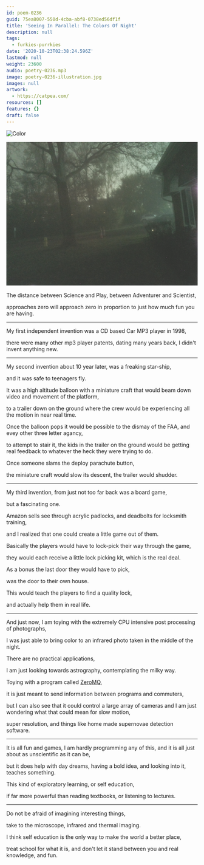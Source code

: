 ```yaml
---
id: poem-0236
guid: 75ea8007-550d-4cba-abf8-0738ed56df1f
title: 'Seeing In Parallel: The Colors Of Night'
description: null
tags:
  - furkies-purrkies
date: '2020-10-23T02:38:24.596Z'
lastmod: null
weight: 23600
audio: poetry-0236.mp3
image: poetry-0236-illustration.jpg
images: null
artwork:
  - https://catpea.com/
resources: []
features: {}
draft: false
---
```


![Color](files/poetry-0236-color.jpg)

![IR](files/poetry-0236-ir.jpg)

The distance between Science and Play, between Adventurer and Scientist,

approaches zero will approach zero in proportion to just how much fun you are having.

---

My first independent invention was a CD based Car MP3 player in 1998,

there were many other mp3 player patents, dating many years back, I didn't invent anything new.

---

My second invention about 10 year later, was a freaking star-ship,

and it was safe to teenagers fly.

It was a high altitude balloon with a miniature craft that would beam down video and movement of the platform,

to a trailer down on the ground where the crew would be experiencing all the motion in near real time.

Once the balloon pops it would be possible to the dismay of the FAA, and evey other three letter agancy,

to attempt to stair it, the kids in the trailer on the ground would be getting real feedback to whatever the heck they were trying to do.

Once someone slams the deploy parachute button,

the miniature craft would slow its descent, the trailer would shudder.

---

My third invention, from just not too far back was a board game,

but a fascinating one.

Amazon sells see through acrylic padlocks, and deadbolts for locksmith training,

and I realized that one could create a little game out of them.

Basically the players would have to lock-pick their way through the game,

they would each receive a little lock picking kit, which is the real deal.

As a bonus the last door they would have to pick,

was the door to their own house.

This would teach the players to find a quality lock,

and actually help them in real life.

---

And just now, I am toying with the extremely CPU intensive post processing of photographs,

I was just able to bring color to an infrared photo taken in the middle of the night.

There are no practical applications,

I am just looking towards astrography, contemplating the milky way.

Toying with a program called [ZeroMQ](https://en.wikipedia.org/wiki/ZeroMQ),

it is just meant to send information between programs and commuters,

but I can also see that it could control a large array of cameras and I am just wondering what that could mean for slow motion,

super resolution, and things like home made supernovae detection software.

---

It is all fun and games, I am hardly programming any of this, and it is all just about as unscientific as it can be,

but it does help with day dreams, having a bold idea, and looking into it, teaches something.

This kind of exploratory learning, or self education,

if far more powerful than reading textbooks, or listening to lectures.

---

Do not be afraid of imagining interesting things,

take to the microscope, infrared and thermal imaging.

I think self education is the only way to make the world a better place,

treat school for what it is, and don't let it stand between you and real knowledge, and fun.
